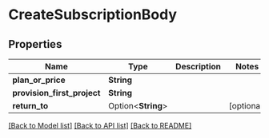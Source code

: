 # CreateSubscriptionBody

## Properties

Name | Type | Description | Notes
------------ | ------------- | ------------- | -------------
**plan_or_price** | **String** |  | 
**provision_first_project** | **String** |  | 
**return_to** | Option<**String**> |  | [optional]

[[Back to Model list]](../README.md#documentation-for-models) [[Back to API list]](../README.md#documentation-for-api-endpoints) [[Back to README]](../README.md)


